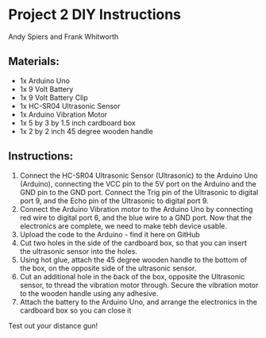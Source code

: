 # Project 2 DIY Instructions
Andy Spiers and Frank Whitworth

## Materials:
- 1x Arduino Uno
- 1x 9 Volt Battery 
- 1x 9 Volt Battery Clip 
- 1x HC-SR04 Ultrasonic Sensor 
- 1x Arduino Vibration Motor 
- 1x 5 by 3 by 1.5 inch cardboard box 
- 1x 2 by 2 inch 45 degree wooden handle

## Instructions:
1. Connect the HC-SR04 Ultrasonic Sensor (Ultrasonic) to the Arduino Uno (Arduino), connecting the VCC pin to the 5V port on the Arduino and the GND pin to the GND port. Connect the Trig pin of the Ultrasonic to digital port 9, and the Echo pin of the Ultrasonic to digital port 9.
2. Connect the Arduino Vibration motor to the Arduino Uno by connecting red wire to digital port 6, and the blue wire to a GND port. Now that the electronics are complete, we need to make tebh device usable. 
3. Upload the code to the Arduino - find it here on GitHub 
4. Cut two holes in the side of the cardboard box, so that you can insert the ultrasonic sensor into the holes. 
5. Using hot glue, attach the 45 degree wooden handle to the bottom of the box, on the opposite side of the ultrasonic sensor.  
6. Cut an additional hole in the back of the box, opposite the Ultrasonic sensor, to thread the vibration motor through. Secure the vibration motor to the wooden handle using any adhesive. 
7.  Attach the battery to the Arduino Uno, and arrange the electronics in the cardboard box so you can close it


Test out your distance gun!
